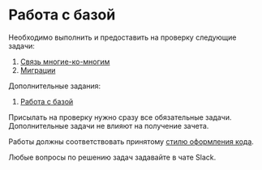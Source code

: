 Работа с базой
===

Необходимо выполнить и предоставить на проверку следующие задачи:

1. [Связь многие-ко-многим](./m2m-relations/)
2. [Миграции](./orm_migrations)

Дополнительные задания:

1. [Работа с базой](./orm_query/)


Присылать на проверку нужно сразу все обязательные задачи. Дополнительные задачи не влияют на получение зачета.

Работы должны соответствовать
принятому [стилю оформления кода](https://github.com/netology-code/codestyle/tree/master/python).

Любые вопросы по решению задач задавайте в чате Slack.
